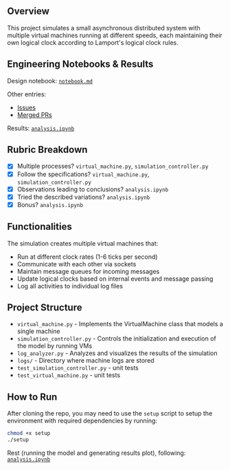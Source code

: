 ## Overview

This project simulates a small asynchronous distributed system with multiple virtual machines running at different speeds, each maintaining their own logical clock according to Lamport's logical clock rules.

## Engineering Notebooks & Results

Design notebook: [`notebook.md`](https://github.com/Sam-Mucyo/dist-clock-sim/blob/main/notebook.md)

Other entries: 
- [Issues](https://github.com/Sam-Mucyo/dist-clock-sim/issues?q=is%3Aissue%20state%3Aclosed%20milestone%3A%22Functional%20v1%22)
- [Merged PRs](https://github.com/Sam-Mucyo/dist-clock-sim/pulls?q=is%3Apr+is%3Aclosed)

Results: [`analysis.ipynb`](https://github.com/Sam-Mucyo/dist-clock-sim/blob/main/analysis.ipynb)

## Rubric Breakdown
- [x] Multiple processes? `virtual_machine.py`, `simulation_controller.py`
- [x] Follow the specifications? `virtual_machine.py`, `simulation_controller.py`
- [x] Observations leading to conclusions? `analysis.ipynb`
- [x] Tried the described variations? `analysis.ipynb`
- [x] Bonus? `analysis.ipynb`

## Functionalities
The simulation creates multiple virtual machines that:
- Run at different clock rates (1-6 ticks per second)
- Communicate with each other via sockets
- Maintain message queues for incoming messages
- Update logical clocks based on internal events and message passing
- Log all activities to individual log files

## Project Structure

- `virtual_machine.py` - Implements the VirtualMachine class that models a single machine
- `simulation_controller.py` - Controls the initialization and execution of the model by running VMs
- `log_analyzer.py` - Analyzes and visualizes the results of the simulation
- `logs/` - Directory where machine logs are stored
- `test_simulation_controller.py` - unit tests
- `test_virtual_machine.py` - unit tests

## How to Run

After cloning the repo, you may need to use the `setup` script to setup the environment with required dependencies by running: 

```bash
chmod +x setup
./setup
```
Rest (running the model and generating results plot), following:
[`analysis.ipynb`](https://github.com/Sam-Mucyo/dist-clock-sim/blob/main/analysis.ipynb)
